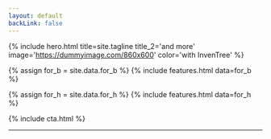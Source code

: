 ```yaml
---
layout: default
backLink: false
---
```


{% include hero.html title=site.tagline title_2='and more' image='https://dummyimage.com/860x600' color='with InvenTree' %}


{% assign for_b = site.data.for_b %}
{% include features.html data=for_b %}


{% assign for_h = site.data.for_h %}
{% include features.html data=for_h %}

{% include cta.html %}

---

